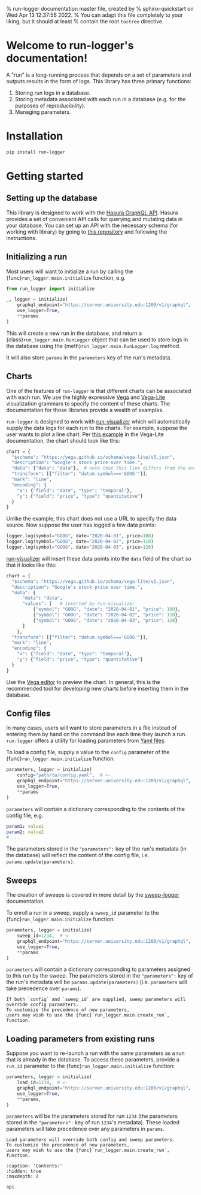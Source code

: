 % run-logger documentation master file, created by
% sphinx-quickstart on Wed Apr 13 12:37:56 2022.
% You can adapt this file completely to your liking, but it should at least
% contain the root `toctree` directive.

# Welcome to run-logger's documentation!

A "run" is a long-running process that depends on a set of parameters and outputs results in the form of logs.
This library has three primary functions:

1. Storing run logs in a database.
2. Storing metadata associated with each run in a database (e.g. for the purposes of reproducibility).
3. Managing parameters.

# Installation

```bash
pip install run-logger
```

# Getting started

## Setting up the database

This library is designed to work with the [Hasura GraphQL API](https://hasura.io/).
Hasura provides a set of convenient API calls for querying and mutating data in your database.
You can set up
an API with the necessary schema (for working with library) by going to
[this repository](https://github.com/run-tracker/hasura) and following the instructions.

## Initializing a run

Most users will want to initialize a run by calling the {func}`run_logger.main.initialize` function, e.g.

```python
from run_logger import initialize

_, logger = initialize(
    graphql_endpoint="https://server.university.edu:1200/v1/graphql",
    use_logger=True,
    **params
)
```

This will create a new run in the database, and return a
{class}`run_logger.main.RunLogger` object that can be used to store logs in
the database using the {meth}`run_logger.main.RunLogger.log` method. 

It will also store ``params`` in the ``parameters`` key of the run's metadata.

## Charts

One of the features of `run-logger` is that different charts can be
associated with each run. We use the highly expressive
[Vega](https://vega.github.io/) and [Vega-Lite](https://vega.github.io/vega-lite/)
visualization grammars to specify the content of these charts.
The documentation for those libraries provide a wealth of examples.

`run-logger` is designed to work with [run-visualizer](https://github.com/run-tracker/run-visualizer)
which will automatically supply the data logs for each run to the charts.
For example, suppose the user wants to plot a line chart. Per
[this example](https://vega.github.io/vega-lite/examples/line.html)
in the Vega-Lite documentation, the chart should look like this:

```python
chart = {
  "$schema": "https://vega.github.io/schema/vega-lite/v5.json",
  "description": "Google's stock price over time.",
  "data": {"data": "data"},  # note that this line differs from the example
  "transform": [{"filter": "datum.symbol==='GOOG'"}],
  "mark": "line",
  "encoding": {
    "x": {"field": "date", "type": "temporal"},
    "y": {"field": "price", "type": "quantitative"}
  }
}
```

Unlike the example, this chart does not use a URL to specify the data 
source. Now suppose the user has logged a few data points:

```python
logger.log(symbol="GOOG", date="2020-04-01", price=100)
logger.log(symbol="GOOG", date="2020-04-02", price=110)
logger.log(symbol="GOOG", date="2020-04-03", price=120)
```

[run-visualizer](https://github.com/run-tracker/run-visualizer) will insert 
these data points into the ``data`` field of the chart so that 
it looks like this:

```python
chart = {
  "$schema": "https://vega.github.io/schema/vega-lite/v5.json",
  "description": "Google's stock price over time.",
  "data": {
      "data": "data",
      "values": [   # inserted by run-visualizer
          {"symbol": "GOOG", "date": "2020-04-01", "price": 100},
          {"symbol": "GOOG", "date": "2020-04-02", "price": 110},
          {"symbol": "GOOG", "date": "2020-04-03", "price": 120}
      ] 
    }, 
  "transform": [{"filter": "datum.symbol==='GOOG'"}],
  "mark": "line",
  "encoding": {
    "x": {"field": "date", "type": "temporal"},
    "y": {"field": "price", "type": "quantitative"}
  }
}
```

Use the [Vega editor](https://vega.github.io/editor/#/edited) to
preview the chart. In general, this is the recommended tool for 
developing new charts before inserting them in the database.

## Config files
In many cases, users will want to store parameters in a file instead of
entering them by hand on the command line each time they launch a run.
`run-logger` offers a utility for loading parameters from [Yaml files](https://yaml.org/).

To load a config file, supply a value to the 
`config` parameter of the {func}`run_logger.main.initialize` function:

```python
parameters, logger = initialize(
    config="path/to/config.yaml",  # <-
    graphql_endpoint="https://server.university.edu:1200/v1/graphql",
    use_logger=True,
    **params
)
```

`parameters` will contain a dictionary corresponding to the contents of the config file, e.g.

```yaml
param1: value1
param2: value2
# ...
```

The parameters stored in the `"parameters":` key of the run's metadata (in the database) will reflect the content of the config file, i.e. `params.update(parameters)`.

## Sweeps

The creation of sweeps is covered in more detail by the [sweep-logger](https://github.com/run-tracker/sweep-logger) documentation.

To enroll a run in a sweep, supply a `sweep_id` parameter to the {func}`run_logger.main.initialize` function:

```python
parameters, logger = initialize(
    sweep_id=1234,  # <-
    graphql_endpoint="https://server.university.edu:1200/v1/graphql",
    use_logger=True,
    **params
)
```

`parameters` will contain a dictionary corresponding to parameters assigned to this run
by the sweep. The parameters stored in the `"parameters":` key of the run's metadata will be `params.update(parameters)` (i.e. `parameters` will take precedence over `params`).

```{admonition} Note
If both `config` and `sweep_id` are supplied, sweep parameters will override config parameters.
To customize the precedence of new parameters,
users may wish to use the {func}`run_logger.main.create_run`,
function.
```

## Loading parameters from existing runs

Suppose you want to re-launch a run with the same parameters as a run that is already in 
the database. To access these parameters, provide a `run_id` parameter to the {func}`run_logger.main.initialize` function:

```python
parameters, logger = initialize(
    load_id=1234,  # <-
    graphql_endpoint="https://server.university.edu:1200/v1/graphql",
    use_logger=True,
    **params,
)
```

`parameters` will be the parameters stored for run `1234` (the parameters stored in the `"parameters":` key of run `1234`'s metadata).
These loaded parameters will take precedence over
any parameters in `params`.

```{admonition} Note
Load parameters will override both config and sweep parameters.
To customize the precedence of new parameters,
users may wish to use the {func}`run_logger.main.create_run`,
function.
```

```{toctree}
:caption: 'Contents:'
:hidden: true
:maxdepth: 2

api
```
